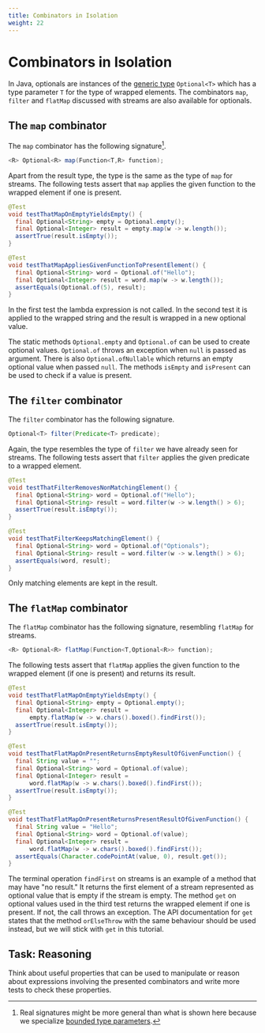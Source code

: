 ```yaml
---
title: Combinators in Isolation
weight: 22
---
```


# Combinators in Isolation

In Java, optionals are instances of the 
[generic type](https://docs.oracle.com/javase/tutorial/java/generics/types.html)
`Optional<T>` which has a type parameter `T` for the type of wrapped elements.
The combinators `map`, `filter` and `flatMap` discussed with streams
are also available for optionals. 

## The `map` combinator

The `map` combinator has the following signature[^bounds].

[^bounds]: Real signatures might be more general than what is shown here because we specialize
    [bounded type parameters](https://docs.oracle.com/javase/tutorial/java/generics/bounded.html).

```java
<R> Optional<R> map(Function<T,R> function);
```
Apart from the result type, the type is the same as the type of `map` for streams.
The following tests assert that `map` applies the given function to the wrapped element
if one is present.

```java
@Test
void testThatMapOnEmptyYieldsEmpty() {
  final Optional<String> empty = Optional.empty();
  final Optional<Integer> result = empty.map(w -> w.length());
  assertTrue(result.isEmpty());
}

@Test
void testThatMapAppliesGivenFunctionToPresentElement() {
  final Optional<String> word = Optional.of("Hello");
  final Optional<Integer> result = word.map(w -> w.length());
  assertEquals(Optional.of(5), result);
}
```

In the first test the lambda expression is not called.
In the second test it is applied to the wrapped string
and the result is wrapped in a new optional value.

The static methods `Optional.empty` and `Optional.of` can be used to create optional values.
`Optional.of` throws an exception when `null` is passed as argument.
There is also `Optional.ofNullable` which returns an empty optional value when passed `null`.
The methods `isEmpty` and `isPresent` can be used to check if a value is present.

## The `filter` combinator

The `filter` combinator has the following signature.

```java
Optional<T> filter(Predicate<T> predicate);
```

Again, the type resembles the type of `filter` we have already seen for streams.
The following tests assert that `filter` applies the given predicate to a wrapped element.

```java
@Test
void testThatFilterRemovesNonMatchingElement() {
  final Optional<String> word = Optional.of("Hello");
  final Optional<String> result = word.filter(w -> w.length() > 6);
  assertTrue(result.isEmpty());
}

@Test
void testThatFilterKeepsMatchingElement() {
  final Optional<String> word = Optional.of("Optionals");
  final Optional<String> result = word.filter(w -> w.length() > 6);
  assertEquals(word, result);
}
```

Only matching elements are kept in the result.

## The `flatMap` combinator

The `flatMap` combinator has the following signature, resembling `flatMap` for streams.

```java
<R> Optional<R> flatMap(Function<T,Optional<R>> function);
```

The following tests assert that `flatMap` applies the given function to the wrapped element
(if one is present) and returns its result.

```java
@Test
void testThatFlatMapOnEmptyYieldsEmpty() {
  final Optional<String> empty = Optional.empty();
  final Optional<Integer> result =
      empty.flatMap(w -> w.chars().boxed().findFirst());
  assertTrue(result.isEmpty());
}

@Test
void testThatFlatMapOnPresentReturnsEmptyResultOfGivenFunction() {
  final String value = "";
  final Optional<String> word = Optional.of(value);
  final Optional<Integer> result =
      word.flatMap(w -> w.chars().boxed().findFirst());
  assertTrue(result.isEmpty());
}

@Test
void testThatFlatMapOnPresentReturnsPresentResultOfGivenFunction() {
  final String value = "Hello";
  final Optional<String> word = Optional.of(value);
  final Optional<Integer> result =
      word.flatMap(w -> w.chars().boxed().findFirst());
  assertEquals(Character.codePointAt(value, 0), result.get());
}
```

The terminal operation `findFirst` on streams is an example of a method 
that may have "no result."
It returns the first element of a stream represented as optional value
that is empty if the stream is empty.
The method `get` on optional values used in the third test
returns the wrapped element if one is present.
If not, the call throws an exception.
The API documentation for `get` states that the method `orElseThrow` 
with the same behaviour should be used instead,
but we will stick with `get` in this tutorial.

## Task: Reasoning

Think about useful properties that can be used to manipulate or reason about
expressions involving the presented combinators
and write more tests to check these properties.
